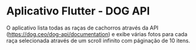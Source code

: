 # Aplicativo Flutter - DOG API

O aplicativo lista todas as raças de cachorros através da API (https://dog.ceo/dog-api/documentation) e exibe várias fotos para cada raça selecionada através de um scroll infinito com páginação de 10 itens.
